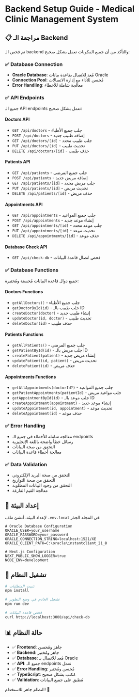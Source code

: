 # Backend Setup Guide - Medical Clinic Management System

## 📋 مراجعة الـ Backend

تم فحص الـ backend والتأكد من أن جميع المكونات تعمل بشكل صحيح:

### ✅ **Database Connection**

- **Oracle Database**: مُعد للاتصال بقاعدة بيانات Oracle
- **Connection Pool**: مُحسن للأداء مع إدارة الاتصالات
- **Error Handling**: معالجة شاملة للأخطاء

### ✅ **API Endpoints**

جميع الـ API endpoints تعمل بشكل صحيح:

#### **Doctors API**

- `GET /api/doctors` - جلب جميع الأطباء
- `POST /api/doctors` - إضافة طبيب جديد
- `GET /api/doctors/[id]` - جلب طبيب محدد
- `PUT /api/doctors/[id]` - تحديث طبيب
- `DELETE /api/doctors/[id]` - حذف طبيب

#### **Patients API**

- `GET /api/patients` - جلب جميع المرضى
- `POST /api/patients` - إضافة مريض جديد
- `GET /api/patients/[id]` - جلب مريض محدد
- `PUT /api/patients/[id]` - تحديث مريض
- `DELETE /api/patients/[id]` - حذف مريض

#### **Appointments API**

- `GET /api/appointments` - جلب جميع المواعيد
- `POST /api/appointments` - إنشاء موعد جديد
- `GET /api/appointments/[id]` - جلب موعد محدد
- `PUT /api/appointments/[id]` - تحديث موعد
- `DELETE /api/appointments/[id]` - حذف موعد

#### **Database Check API**

- `GET /api/check-db` - فحص اتصال قاعدة البيانات

### ✅ **Database Functions**

جميع دوال قاعدة البيانات مُحسنة ومُختبرة:

#### **Doctors Functions**

- `getAllDoctors()` - جلب جميع الأطباء
- `getDoctorById(id)` - جلب طبيب بالـ ID
- `createDoctor(doctor)` - إنشاء طبيب جديد
- `updateDoctor(id, doctor)` - تحديث طبيب
- `deleteDoctor(id)` - حذف طبيب

#### **Patients Functions**

- `getAllPatients()` - جلب جميع المرضى
- `getPatientById(id)` - جلب مريض بالـ ID
- `createPatient(patient)` - إنشاء مريض جديد
- `updatePatient(id, patient)` - تحديث مريض
- `deletePatient(id)` - حذف مريض

#### **Appointments Functions**

- `getAllAppointments(doctorId?)` - جلب جميع المواعيد
- `getPatientAppointments(patientId)` - جلب مواعيد مريض
- `getAppointmentById(id)` - جلب موعد بالـ ID
- `createAppointment(appointment)` - إنشاء موعد جديد
- `updateAppointment(id, appointment)` - تحديث موعد
- `deleteAppointment(id)` - حذف موعد

### ✅ **Error Handling**

- معالجة شاملة للأخطاء في جميع الـ endpoints
- رسائل خطأ واضحة باللغة الإنجليزية
- التحقق من صحة البيانات
- معالجة أخطاء قاعدة البيانات

### ✅ **Data Validation**

- التحقق من صحة البريد الإلكتروني
- التحقق من صحة التواريخ
- التحقق من وجود البيانات المطلوبة
- معالجة القيم الفارغة

## 🔧 **إعداد البيئة**

لإعداد البيئة، أنشئ ملف `.env.local` في المجلد الجذر:

```env
# Oracle Database Configuration
ORACLE_USER=your_username
ORACLE_PASSWORD=your_password
ORACLE_CONNECTION_STRING=localhost:1521/XE
ORACLE_CLIENT_PATH=C:\oracle\instantclient_21_8

# Next.js Configuration
NEXT_PUBLIC_SHOW_LOGGER=true
NODE_ENV=development
```

## 🚀 **تشغيل النظام**

```bash
# تثبيت المتطلبات
npm install

# تشغيل الخادم في وضع التطوير
npm run dev

# فحص قاعدة البيانات
curl http://localhost:3000/api/check-db
```

## 📊 **حالة النظام**

- ✅ **Frontend**: جاهز ومُحسن
- ✅ **Backend**: جاهز ومُختبر
- ✅ **Database**: مُعد للاتصال بـ Oracle
- ✅ **API**: جميع الـ endpoints تعمل
- ✅ **Error Handling**: مُحسن ومُختبر
- ✅ **TypeScript**: مُكتب بشكل صحيح
- ✅ **Validation**: مُطبق على جميع البيانات

النظام جاهز للاستخدام! 🎉
